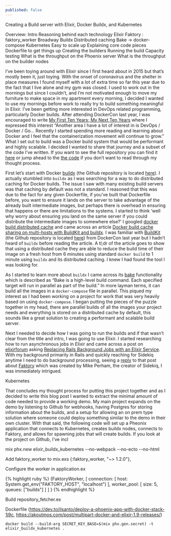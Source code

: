 ```yaml
---
published: false
---
```

Creating a Build server with Elixir, Docker Buildx, and Kubernetes

Overview:
Intro
Reasoning behind each technology
Elixir
Faktory : faktory_worker
Broadway
Buildx
Distributed caching
Bake -> docker-compose
Kubernetes
Easy to scale up
Explaining core code pieces
Dockerfile to get things up
Creating the builders
Running the build
Capacity testing
What is the throughput on the Phoenix server
What is the throughput on the builder nodes

I’ve been toying around with Elixir since I first heard about in 2015 but that’s mostly been it, just toying. With the onset of coronavirus and the shelter in place measures I found myself with a lot of extra time so far this year due to the fact that I live alone and my gym was closed. I used to work out in the mornings but since I couldn’t, and I’m not motivated enough to move my furniture to make space in my apartment every morning, I decided I wanted to use my mornings before work to really try to build something meaningful in Elixir. I’ve been getting more interested in DevOps related programming, particularly Docker builds. After attending DockerCon last year, I was encouraged to write [My First Ten Years; My Next Ten Years](https://jer-k.github.io/first-ten-years-next-ten-years/) where I expressed this interest “Another area I have a lot of interest in is DevOps / Docker / Go… Recently I started spending more reading and learning about Docker and I feel that the containerization movement will continue to grow.” What I set out to build was a Docker build system that would be performant and highly scalable. I decided I wanted to share that journey and a subset of the code I’ve written. If you want to see the full repository you can find it [here]() or jump ahead to the [the code]() if you don’t want to read through my thought process.

First let’s start with Docker [buildx](https://docs.docker.com/buildx/working-with-buildx/) (the Github repository is located [here](https://github.com/docker/buildx)). I actually stumbled into `buildx` as I was searching for a way to do distributed caching for Docker builds. The issue I saw with many existing build servers was that caching by default was not a standard. I reasoned that this was due to the fact for any given Dockerfile, if you’ve built that Dockerfile before, you want to ensure it lands on the server to take advantage of the already built intermediate images, but perhaps there is overhead in ensuring that happens or there are limitations to the systems. I started to think ‘well why worry about ensuring you land on the same server if you could distribute the intermediate images to somewhere else?’ I googled [docker build distributed cache](https://www.google.com/search?q=docker+build+distributed+cache) and came across an article [Docker build cache sharing on multi-hosts with BuildKit and buildx](https://medium.com/titansoft-engineering/docker-build-cache-sharing-on-multi-hosts-with-buildkit-and-buildx-eb8f7005918e). I was familiar with [BuildKit](https://docs.docker.com/develop/develop-images/build_enhancements/) (the Github repository is located [here](https://github.com/moby/buildkit)) from DockerCon last year but I hadn’t heard of `buildx` before reading the article. A tl;dr of the article goes to show that using a distributed cache they are able to reduce the build time of their image on a fresh host from 6 minutes using standard `docker build` to 1 minute using `buildx` and its distributed caching. I knew I had found the tool I was looking for. 

As I started to learn more about `buildx` I came across its [bake](https://github.com/docker/buildx#buildx-bake-options-target) functionality which is described as “Bake is a high-level build command. Each specified target will run in parallel as part of the build.” In more layman terms, it can build all the images in a `docker-compose` file in parallel. This piqued my interest as I had been working on a project for work that was very heavily based on using `docker-compose`. I began putting the pieces of the puzzle together in my head, there are parallel builds of all the images your project needs and everything is stored on a distributed cache by default, this sounds like a great solution to creating a performant and scalable build server.

Next I needed to decide how I was going to run the builds and if that wasn’t clear from the title and intro, I was going to use Elixir. I started researching how to run asynchronous jobs in Elixir and came across a post on [elixirforum](https://elixirforum.com/) asking [Replacing Rails Background Jobs with an Elixir Service](https://elixirforum.com/t/replacing-rails-background-jobs-with-an-elixir-service/13336/11). With my background primarily in Rails and quickly reaching for Sidekiq anytime I need to do background processing, seeing a [reply](https://elixirforum.com/t/replacing-rails-background-jobs-with-an-elixir-service/13336/8) to that post about [Faktory](http://contribsys.com/faktory/) which was created by Mike Perham, the creator of Sidekiq, I was immediately intrigued. 

Kubernetes




That concludes my thought process for putting this project together and as I decided to write this blog post I wanted to extract the minimal amount of code needed to provide a working demo. My main project expands on the demo by listening to Github for webhooks, having Postgres for storing information about the builds, and a setup for allowing an on prem type solution where someone could deploy something similar to the demo in their own cluster. With that said, the following code will set up a Pheonix application that connects to Kubernetes, creates buildx nodes, connects to Faktory, and allows for spawning jobs that will create builds. If you look at the project on Github, I’ve incl

mix phx.new elixir_buildx_kubernetes --no-webpack --no-ecto --no-html

Add faktory_worker to mix.exs
{:faktory_worker, "~> 1.2.0"},

Configure the worker in application.ex

{% highlight ruby %}
{FaktoryWorker,
  [
    connection: [
      host: System.get_env("FAKTORY_HOST", "localhost")
    ],
    worker_pool: [
      size: 5,
      queues: ["builds"]
    ]
  ]
}
{% endhighlight %}

Build repository_fetcher.ex

Dockerfile (https://dev.to/ilsanto/deploy-a-phoenix-app-with-docker-stack-1j9c, https://akoutmos.com/post/multipart-docker-and-elixir-1.9-releases/)


```
docker build --build-arg SECRET_KEY_BASE=$(mix phx.gen.secret) -t elixir_buildx_kubernetes .
```
